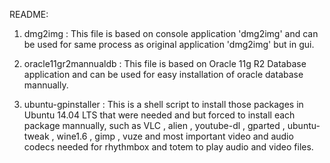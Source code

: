 README:


1. dmg2img :
	This file is based on console application 'dmg2img' and can be used for same process as original application 'dmg2img' but in gui.


2. oracle11gr2mannualdb :
	This file is based on Oracle 11g R2 Database application and can be used for easy installation of oracle database mannually.


3. ubuntu-gpinstaller :
	This is a shell script to install those packages in Ubuntu 14.04 LTS that were needed and but forced to install each package mannually, such as VLC , alien , youtube-dl , gparted , ubuntu-tweak , wine1.6 , gimp , vuze and most important video and audio codecs needed for rhythmbox and totem to play audio and video files.
